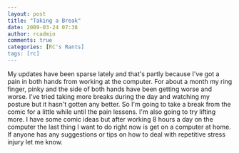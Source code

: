 ```yaml
---
layout: post
title: "Taking a Break"
date: 2009-03-24 07:38
author: rcadmin
comments: true
categories: [RC's Rants]
tags: [rc]
---
```

My updates have been sparse lately and that's partly because I've got a pain in both hands from working at the computer. For about a month my ring finger, pinky and the side of both hands have been getting worse and worse. I've tried taking more breaks during the day and watching my posture but it hasn't gotten any better. So I'm going to take a break from the comic for a little while until the pain lessens. I'm also going to try lifting more. I have some comic ideas but after working 8 hours a day on the computer the last thing I want to do right now is get on a computer at home. If anyone has any suggestions or tips on how to deal with repetitive stress injury let me know.
